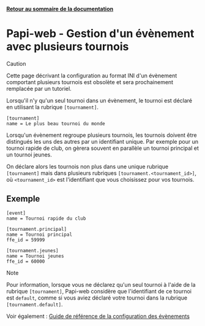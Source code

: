 **[Retour au sommaire de la documentation](../README.md)**

# Papi-web - Gestion d'un évènement avec plusieurs tournois

> [!CAUTION]
> Cette page décrivant la configuration au format INI d'un évènement comportant plusieurs tournois est obsolète et sera prochainement remplacée par un tutoriel.

Lorsqu'il n'y qu'un seul tournoi dans un évènement, le tournoi est déclaré en utilisant la rubrique `[tournament]`.

```
[tournament]
name = Le plus beau tournoi du monde
```

Lorsqu'un évènement regroupe plusieurs tournois, les tournois doivent être distingués les uns des autres par un identifiant unique. Par exemple pour un tournoi rapide de club, on gèrera souvent en parallèle un tournoi principal et un tournoi jeunes.

On déclare alors les tournois non plus dans une unique rubrique `[tournament]` mais dans plusieurs rubriques `[tournament.<tournament_id>]`, où `<tournament_id>` est l'identifiant que vous choisissez pour vos tournois.

## Exemple

```
[event]
name = Tournoi rapide du club

[tournament.principal]
name = Tournoi principal
ffe_id = 59999 

[tournament.jeunes]
name = Tournoi jeunes
ffe_id = 60000 
```

> [!NOTE]
> Pour information, lorsque vous ne déclarez qu'un seul tournoi à l'aide de la rubrique `[tournament]`, Papi-web considère que l'identifiant de ce tournoi est `default`, comme si vous aviez déclaré votre tournoi dans la rubrique `[tournament.default]`.

Voir également : [Guide de référence de la configuration des évènements](40-ref.md)

